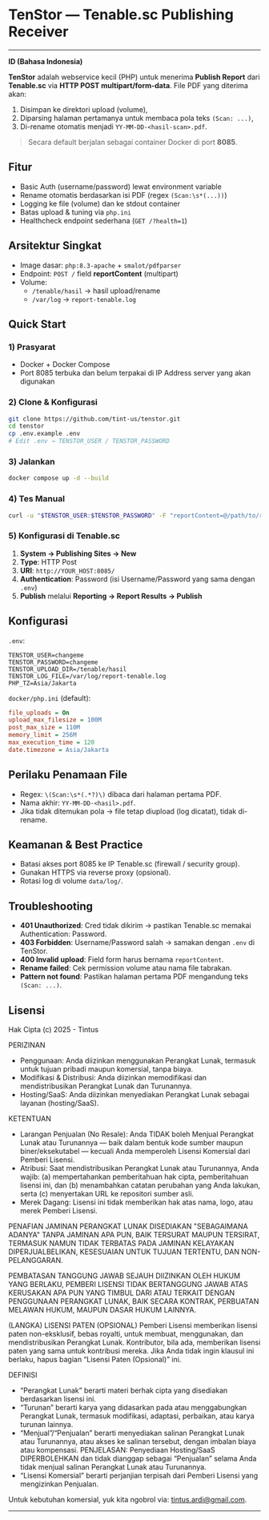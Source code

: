 
# TenStor — Tenable.sc Publishing Receiver

---

**ID (Bahasa Indonesia)**

**TenStor** adalah webservice kecil (PHP) untuk menerima **Publish Report** dari **Tenable.sc** via **HTTP POST multipart/form-data**.
File PDF yang diterima akan:
1) Disimpan ke direktori upload (volume),
2) Diparsing halaman pertamanya untuk membaca pola teks `(Scan: ...)`,
3) Di-rename otomatis menjadi `YY-MM-DD-<hasil-scan>.pdf`.

> Secara default berjalan sebagai container Docker di port **8085**.

## Fitur
- Basic Auth (username/password) lewat environment variable
- Rename otomatis berdasarkan isi PDF (regex `(Scan:\s*(...))`)
- Logging ke file (volume) dan ke stdout container
- Batas upload & tuning via `php.ini`
- Healthcheck endpoint sederhana (`GET /?health=1`)

## Arsitektur Singkat
- Image dasar: `php:8.3-apache` + `smalot/pdfparser`
- Endpoint: `POST /` field **reportContent** (multipart)
- Volume:
  - `/tenable/hasil` → hasil upload/rename
  - `/var/log` → `report-tenable.log`

## Quick Start

### 1) Prasyarat
- Docker + Docker Compose
- Port 8085 terbuka dan belum terpakai di IP Address server yang akan digunakan

### 2) Clone & Konfigurasi
```bash
git clone https://github.com/tint-us/tenstor.git
cd tenstor
cp .env.example .env
# Edit .env → TENSTOR_USER / TENSTOR_PASSWORD
```

### 3) Jalankan
```bash
docker compose up -d --build
```

### 4) Tes Manual
```bash
curl -u "$TENSTOR_USER:$TENSTOR_PASSWORD" -F "reportContent=@/path/to/report.pdf" http://YOUR_HOST:8085/
```

### 5) Konfigurasi di Tenable.sc
1. **System → Publishing Sites → New**
2. **Type**: HTTP Post
3. **URI**: `http://YOUR_HOST:8085/`
4. **Authentication**: Password (isi Username/Password yang sama dengan `.env`)
5. **Publish** melalui **Reporting → Report Results → Publish**

## Konfigurasi

`.env`:
```env
TENSTOR_USER=changeme
TENSTOR_PASSWORD=changeme
TENSTOR_UPLOAD_DIR=/tenable/hasil
TENSTOR_LOG_FILE=/var/log/report-tenable.log
PHP_TZ=Asia/Jakarta
```

`docker/php.ini` (default):
```ini
file_uploads = On
upload_max_filesize = 100M
post_max_size = 110M
memory_limit = 256M
max_execution_time = 120
date.timezone = Asia/Jakarta
```

## Perilaku Penamaan File
- Regex: `\(Scan:\s*(.*?)\)` dibaca dari halaman pertama PDF.
- Nama akhir: `YY-MM-DD-<hasil>.pdf`.
- Jika tidak ditemukan pola → file tetap diupload (log dicatat), tidak di-rename.

## Keamanan & Best Practice
- Batasi akses port 8085 ke IP Tenable.sc (firewall / security group).
- Gunakan HTTPS via reverse proxy (opsional).
- Rotasi log di volume `data/log/`.

## Troubleshooting
- **401 Unauthorized**: Cred tidak dikirim → pastikan Tenable.sc memakai Authentication: Password.
- **403 Forbidden**: Username/Password salah → samakan dengan `.env` di TenStor.
- **400 Invalid upload**: Field form harus bernama `reportContent`.
- **Rename failed**: Cek permission volume atau nama file tabrakan.
- **Pattern not found**: Pastikan halaman pertama PDF mengandung teks `(Scan: ...)`.

## Lisensi

Hak Cipta (c) 2025 - Tintus

PERIZINAN
- Penggunaan: Anda diizinkan menggunakan Perangkat Lunak, termasuk untuk tujuan pribadi maupun komersial, tanpa biaya.
- Modifikasi & Distribusi: Anda diizinkan memodifikasi dan mendistribusikan Perangkat Lunak dan Turunannya.
- Hosting/SaaS: Anda diizinkan menyediakan Perangkat Lunak sebagai layanan (hosting/SaaS).

KETENTUAN
- Larangan Penjualan (No Resale): Anda TIDAK boleh Menjual Perangkat Lunak atau Turunannya — baik dalam bentuk kode sumber maupun biner/eksekutabel — kecuali Anda memperoleh Lisensi Komersial dari Pemberi Lisensi.
- Atribusi: Saat mendistribusikan Perangkat Lunak atau Turunannya, Anda wajib:
  (a) mempertahankan pemberitahuan hak cipta, pemberitahuan lisensi ini, dan
  (b) menambahkan catatan perubahan yang Anda lakukan, serta
  (c) menyertakan URL ke repositori sumber asli.
- Merek Dagang: Lisensi ini tidak memberikan hak atas nama, logo, atau merek Pemberi Lisensi.

PENAFIAN JAMINAN
PERANGKAT LUNAK DISEDIAKAN "SEBAGAIMANA ADANYA" TANPA JAMINAN APA PUN, BAIK TERSURAT MAUPUN TERSIRAT, TERMASUK NAMUN TIDAK TERBATAS PADA JAMINAN KELAYAKAN DIPERJUALBELIKAN, KESESUAIAN UNTUK TUJUAN TERTENTU, DAN NON-PELANGGARAN.

PEMBATASAN TANGGUNG JAWAB
SEJAUH DIIZINKAN OLEH HUKUM YANG BERLAKU, PEMBERI LISENSI TIDAK BERTANGGUNG JAWAB ATAS KERUSAKAN APA PUN YANG TIMBUL DARI ATAU TERKAIT DENGAN PENGGUNAAN PERANGKAT LUNAK, BAIK SECARA KONTRAK, PERBUATAN MELAWAN HUKUM, MAUPUN DASAR HUKUM LAINNYA.

(LANGKA) LISENSI PATEN (OPSIONAL)
Pemberi Lisensi memberikan lisensi paten non-eksklusif, bebas royalti, untuk membuat, menggunakan, dan mendistribusikan Perangkat Lunak. Kontributor, bila ada, memberikan lisensi paten yang sama untuk kontribusi mereka. Jika Anda tidak ingin klausul ini berlaku, hapus bagian “Lisensi Paten (Opsional)” ini.

DEFINISI
- “Perangkat Lunak” berarti materi berhak cipta yang disediakan berdasarkan lisensi ini.
- “Turunan” berarti karya yang didasarkan pada atau menggabungkan Perangkat Lunak, termasuk modifikasi, adaptasi, perbaikan, atau karya turunan lainnya.
- “Menjual”/“Penjualan” berarti menyediakan salinan Perangkat Lunak atau Turunannya, atau akses ke salinan tersebut, dengan imbalan biaya atau kompensasi. PENJELASAN: Penyediaan Hosting/SaaS DIPERBOLEHKAN dan tidak dianggap sebagai “Penjualan” selama Anda tidak menjual salinan Perangkat Lunak atau Turunannya.
- “Lisensi Komersial” berarti perjanjian terpisah dari Pemberi Lisensi yang mengizinkan Penjualan.

Untuk kebutuhan komersial, yuk kita ngobrol via: tintus.ardi@gmail.com.

---
